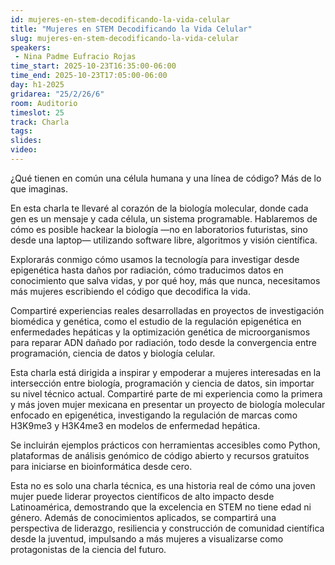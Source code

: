 ```yaml
---
id: mujeres-en-stem-decodificando-la-vida-celular
title: "Mujeres en STEM Decodificando la Vida Celular"
slug: mujeres-en-stem-decodificando-la-vida-celular
speakers:
 - Nina Padme Eufracio Rojas
time_start: 2025-10-23T16:35:00-06:00
time_end: 2025-10-23T17:05:00-06:00
day: h1-2025
gridarea: "25/2/26/6"
room: Auditorio
timeslot: 25
track: Charla
tags:
slides: 
video: 
---
```


¿Qué tienen en común una célula humana y una línea de código? Más de lo que imaginas.

En esta charla te llevaré al corazón de la biología molecular, donde cada gen es un mensaje y cada célula, un sistema programable. Hablaremos de cómo es posible hackear la biología —no en laboratorios futuristas, sino desde una laptop— utilizando software libre, algoritmos y visión científica.

Explorarás conmigo cómo usamos la tecnología para investigar desde epigenética hasta daños por radiación, cómo traducimos datos en conocimiento que salva vidas, y por qué hoy, más que nunca, necesitamos más mujeres escribiendo el código que decodifica la vida.

Compartiré experiencias reales desarrolladas en proyectos de investigación biomédica y genética, como el estudio de la regulación epigenética en enfermedades hepáticas y la optimización genética de microorganismos para reparar ADN dañado por radiación, todo desde la convergencia entre programación, ciencia de datos y biología celular.

Esta charla está dirigida a inspirar y empoderar a mujeres interesadas en la intersección entre biología, programación y ciencia de datos, sin importar su nivel técnico actual. Compartiré parte de mi experiencia como la primera y más joven mujer mexicana en presentar un proyecto de biología molecular enfocado en epigenética, investigando la regulación de marcas como H3K9me3 y H3K4me3 en modelos de enfermedad hepática.

Se incluirán ejemplos prácticos con herramientas accesibles como Python, plataformas de análisis genómico de código abierto y recursos gratuitos para iniciarse en bioinformática desde cero.

Esta no es solo una charla técnica, es una historia real de cómo una joven mujer puede liderar proyectos científicos de alto impacto desde Latinoamérica, demostrando que la excelencia en STEM no tiene edad ni género. Además de conocimientos aplicados, se compartirá una perspectiva de liderazgo, resiliencia y construcción de comunidad científica desde la juventud, impulsando a más mujeres a visualizarse como protagonistas de la ciencia del futuro.
